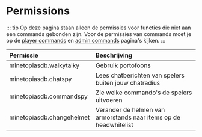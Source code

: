 # Permissions

::: tip
Op deze pagina staan alleen de permissies voor functies die niet aan een commands gebonden zijn. Voor de permissies van commands moet je op de [player commands](./commands/player) en [admin commands](./commands/admin) pagina's kijken.
:::

| Permissie                          | Beschrijving |
| :--------------------------------- | :----------- |
| minetopiasdb.walkytalky            | Gebruik portofoons |
| minetopiasdb.chatspy               | Lees chatberichten van spelers buiten jouw chatradius |
| minetopiasdb.commandspy            | Zie welke commando's de spelers uitvoeren |
| minetopiasdb.changehelmet          | Verander de helmen van armorstands naar items op de headwhitelist |
